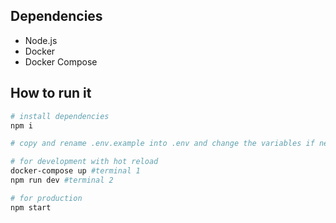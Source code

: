 ## Dependencies

- Node.js
- Docker
- Docker Compose

## How to run it

```bash
# install dependencies
npm i

# copy and rename .env.example into .env and change the variables if needed

# for development with hot reload
docker-compose up #terminal 1
npm run dev #terminal 2

# for production
npm start
```
